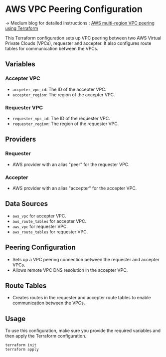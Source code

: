# AWS VPC Peering Configuration

-> Medium blog for detailed instructions : [AWS multi-region VPC peering using Terraform](https://awsmorocco.com/aws-multi-region-vpc-peering-using-terraform-a0b8aabf084b)

This Terraform configuration sets up VPC peering between two AWS Virtual Private Clouds (VPCs), requester and accepter. It also configures route tables for communication between the VPCs.

## Variables

### Accepter VPC

- `accpeter_vpc_id`: The ID of the accepter VPC.
- `accepter_region`: The region of the accepter VPC.

### Requester VPC

- `requester_vpc_id`: The ID of the requester VPC.
- `requester_region`: The region of the requester VPC.

## Providers

### Requester

- AWS provider with an alias "peer" for the requester VPC.

### Accepter

- AWS provider with an alias "accepter" for the accepter VPC.

## Data Sources

- `aws_vpc` for accepter VPC.
- `aws_route_tables` for accepter VPC.
- `aws_vpc` for requester VPC.
- `aws_route_tables` for requester VPC.

## Peering Configuration

- Sets up a VPC peering connection between the requester and accepter VPCs.
- Allows remote VPC DNS resolution in the accepter VPC.

## Route Tables

- Creates routes in the requester and accepter route tables to enable communication between the VPCs.

## Usage

To use this configuration, make sure you provide the required variables and then apply the Terraform configuration.

```hcl
terraform init
terraform apply
```
